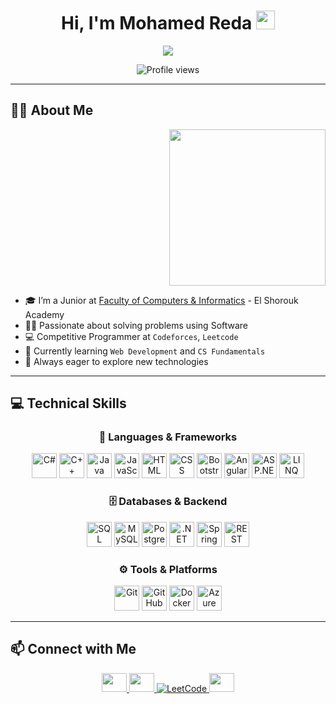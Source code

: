 <h1 align="center">Hi, I'm Mohamed Reda <img src="https://media.giphy.com/media/hvRJCLFzcasrR4ia7z/giphy.gif" width="30"></h1>

<p align="center">
  <a href="https://github.com/DenverCoder1/readme-typing-svg">
    <img src="https://readme-typing-svg.herokuapp.com?font=Time+New+Roman&color=%23C8BE25&size=25&center=true&vCenter=true&width=600&height=100&lines=Software+Engineer;Backend+Developer;CS+Student;Competitive+Programmer;Always+Learning+New+Things">
  </a>
</p>

<p align="center">
  <img src="https://komarev.com/ghpvc/?username=m7mdraafat&label=Profile%20views&color=0047AB&style=plastic" alt="Profile views"/>
</p>

---

## 🧑‍💻 About Me

<p align="right">
  <img src="https://github.com/7oSkaaa/7oSkaaa/blob/main/Images/Right_Side.gif?raw=true" width="250"/>
</p>

- 🎓 I’m a Junior at [Faculty of Computers & Informatics](https://sha.edu.eg/) - El Shorouk Academy  
- 👨‍💻 Passionate about solving problems using Software  
- 💻 Competitive Programmer at `Codeforces`, `Leetcode`  
- 🌱 Currently learning `Web Development` and `CS Fundamentals`  
- 🚀 Always eager to explore new technologies  

---

## 💻 Technical Skills

<div align="center">

### 🧠 Languages & Frameworks
<p>
  <img src="https://cdn.jsdelivr.net/gh/devicons/devicon/icons/csharp/csharp-original.svg" width="40" title="C#"/>
  <img src="https://cdn.jsdelivr.net/gh/devicons/devicon/icons/cplusplus/cplusplus-original.svg" width="40" title="C++"/>
  <img src="https://cdn.jsdelivr.net/gh/devicons/devicon/icons/java/java-original.svg" width="40" title="Java"/>
  <img src="https://cdn.jsdelivr.net/gh/devicons/devicon/icons/javascript/javascript-original.svg" width="40" title="JavaScript"/>
  <img src="https://cdn.jsdelivr.net/gh/devicons/devicon/icons/html5/html5-original.svg" width="40" title="HTML"/>
  <img src="https://cdn.jsdelivr.net/gh/devicons/devicon/icons/css3/css3-original.svg" width="40" title="CSS"/>
  <img src="https://cdn.jsdelivr.net/gh/devicons/devicon/icons/bootstrap/bootstrap-plain.svg" width="40" title="Bootstrap"/>
  <img src="https://cdn.jsdelivr.net/gh/devicons/devicon/icons/angularjs/angularjs-original.svg" width="40" title="Angular"/>
  <img src="https://upload.wikimedia.org/wikipedia/commons/5/5f/ASP.NET_logo_and_wordmark.svg" width="40" title="ASP.NET MVC"/>
  <img src="https://upload.wikimedia.org/wikipedia/commons/4/4f/Icon_dotnet.svg" width="40" title="LINQ"/>
</p>

### 🗄️ Databases & Backend
<p>
 <img src="https://cdn.jsdelivr.net/gh/devicons/devicon/icons/microsoftsqlserver/microsoftsqlserver-plain.svg" width="40" title="SQL Server"/>
  
  <!-- MySQL -->
  <img src="https://cdn.jsdelivr.net/gh/devicons/devicon/icons/mysql/mysql-original.svg" width="40" title="MySQL"/>
  
  <!-- PostgreSQL -->
  <img src="https://cdn.jsdelivr.net/gh/devicons/devicon/icons/postgresql/postgresql-original.svg" width="40" title="PostgreSQL"/>
  
  <!-- .NET Core -->
  <img src="https://cdn.jsdelivr.net/gh/devicons/devicon/icons/dot-net/dot-net-original.svg" width="40" title=".NET Core"/>
  
  <!-- Spring -->
  <img src="https://www.vectorlogo.zone/logos/springio/springio-icon.svg" width="40" title="Spring"/>
  <img src="https://www.vectorlogo.zone/logos/json/json-icon.svg" alt="REST API" width="40" title="RESTful API"/>
 
</p>

### ⚙️ Tools & Platforms
<p>
  <img src="https://cdn.jsdelivr.net/gh/devicons/devicon/icons/git/git-original.svg" width="40" title="Git"/>
  <img src="https://cdn.jsdelivr.net/gh/devicons/devicon/icons/github/github-original.svg" width="40" title="GitHub"/>
  <img src="https://cdn.jsdelivr.net/gh/devicons/devicon/icons/docker/docker-original.svg" width="40" title="Docker"/>
  <img src="https://cdn.jsdelivr.net/gh/devicons/devicon/icons/azure/azure-original.svg" width="40" title="Azure"/>
</p>

</div>

---

## 📫 Connect with Me

<p align="center">
  <a href="https://www.linkedin.com/in/mohamed-reda-801b2a297/" target="_blank">
    <img src="https://raw.githubusercontent.com/rahuldkjain/github-profile-readme-generator/master/src/images/icons/Social/linked-in-alt.svg" height="30" width="40" />
  </a>
  <a href="https://codeforces.com/profile/mohamedredaodah89" target="_blank">
    <img src="https://raw.githubusercontent.com/rahuldkjain/github-profile-readme-generator/master/src/images/icons/Social/codeforces.svg" height="30" width="40" />
  </a>
  <a href="https://leetcode.com/MohamedReda3456/" target="_blank">
    <img src="https://img.icons8.com/external-tal-revivo-shadow-tal-revivo/40/000000/external-level-up-your-coding-skills-and-quickly-land-a-job-logo-shadow-tal-revivo.png" alt="LeetCode"/>
  </a>
  <a href="mailto:mohamedreda.engineer0@gmail.com" target="_blank">
    <img src="https://img.icons8.com/fluency/48/gmail.png" height="30" width="40"/>
  </a>
</p>
